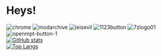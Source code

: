 # Heys!

![chrome](https://user-images.githubusercontent.com/37962225/120224043-a517d580-c210-11eb-8f15-65b6998701c6.gif) ![modarchive](https://user-images.githubusercontent.com/37962225/120224079-b5c84b80-c210-11eb-91b0-7c9d0f2ba1cd.gif) ![ieisevil](https://user-images.githubusercontent.com/37962225/120224104-c4aefe00-c210-11eb-880c-c3e55b8db34a.gif) ![1123button](https://user-images.githubusercontent.com/37962225/120224123-cc6ea280-c210-11eb-963e-6477a706c660.gif) ![7zlogo01](https://user-images.githubusercontent.com/37962225/120224164-e5775380-c210-11eb-887c-8f376a31e7c7.png) ![openmpt-button-1](https://user-images.githubusercontent.com/37962225/120224166-e5775380-c210-11eb-901c-81dd324fa775.png)<br>
[![GitHub stats](https://github-readme-stats.vercel.app/api?username=mrpapersonic)](https://github.com/anuraghazra/github-readme-stats)<br>
[![Top Langs](https://github-readme-stats.vercel.app/api/top-langs/?username=mrpapersonic&layout=compact)](https://github.com/anuraghazra/github-readme-stats)
